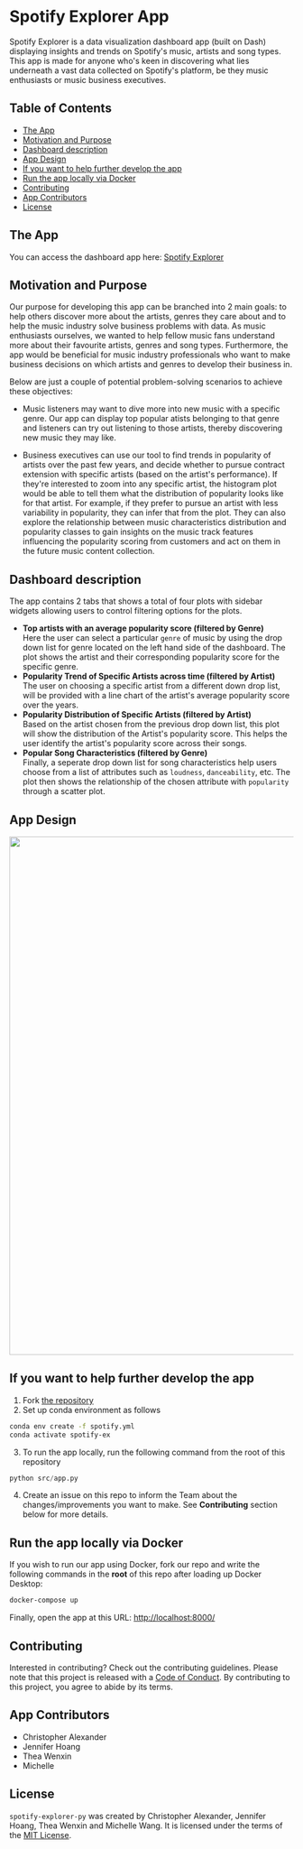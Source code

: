 # Spotify Explorer App

Spotify Explorer is a data visualization dashboard app (built on Dash) displaying insights and trends on Spotify's music, artists and song types. This app is made for anyone who's keen in discovering what lies underneath a vast data collected on Spotify's platform, be they music enthusiasts or music business executives.

## Table of Contents

  - [The App](#the-app)
  - [Motivation and Purpose](#motivation-and-purpose)
  - [Dashboard description](#dashboard-description)
  - [App Design](#app-design)
  - [If you want to help further develop the app](#if-you-want-to-help-further-develop-the-app)
  - [Run the app locally via Docker](#run-the-app-locally-via-docker)
  - [Contributing](#contributing)
  - [App Contributors](#app-contributors)
  - [License](#license)

## The App

You can access the dashboard app here: [Spotify Explorer](https://spotify-explorer-pop.herokuapp.com/)

## Motivation and Purpose

Our purpose for developing this app can be branched into 2 main goals: to help others discover more about the artists, genres they care about and to help the music industry solve business problems with data. As music enthusiasts ourselves, we wanted to help fellow music fans understand more about their favourite artists, genres and song types. Furthermore, the app would be beneficial for music industry professionals who want to make business decisions on which artists and genres to develop their business in.

Below are just a couple of potential problem-solving scenarios to achieve these objectives:

- Music listeners may want to dive more into new music with a specific genre. Our app can display top popular atists belonging to that genre and listeners can try out listening to those artists, thereby discovering new music they may like.

- Business executives can use our tool to find trends in popularity of artists over the past few years, and decide whether to pursue contract extension with specific artists (based on the artist's performance). If they're interested to zoom into any specific artist, the histogram plot would be able to tell them what the distribution of popularity looks like for that artist. For example, if they prefer to pursue an artist with less variability in popularity, they can infer that from the plot. They can also explore the relationship between music characteristics distribution and popularity classes to gain insights on the music track features influencing the popularity scoring from customers and act on them in the future music content collection.

## Dashboard description

The app contains 2 tabs that shows a total of four plots with sidebar widgets allowing users to control filtering
options for the plots.

- **Top artists with an average popularity score (filtered by Genre)** <br>
Here the user can select a particular `genre` of music by using the drop down list for genre located on the left hand side of the dashboard. The plot shows the artist and their corresponding popularity score for the specific genre.
- **Popularity Trend of Specific Artists across time (filtered by Artist)** <br>
The user on choosing a specific artist from a different down drop list, will be provided with a line chart of the artist's average popularity score over the years.
- **Popularity Distribution of Specific Artists (filtered by Artist)** <br>
Based on the artist chosen from the previous drop down list, this plot will show the distribution of the Artist's popularity score. This helps the user identify the artist's popularity score across their songs.
- **Popular Song Characteristics (filtered by Genre)** <br>
Finally, a seperate drop down list for song characteristics help users choose from a list of attributes such as `loudness`, `danceability`, etc. The plot then shows the relationship of the chosen attribute with `popularity` through a scatter plot.

## App Design

<img width="919" src="./img/py-demo.gif">

## If you want to help further develop the app

1. Fork [the repository](https://github.com/UBC-MDS/spotify-explorer-py/)
2. Set up conda environment as follows

```bash
conda env create -f spotify.yml
conda activate spotify-ex
```

3. To run the app locally, run the following command from the root of this repository

```python
python src/app.py
```

4. Create an issue on this repo to inform the Team about the changes/improvements you want to make. See **Contributing** section below for more details.

## Run the app locally via Docker

If you wish to run our app using Docker, fork our repo and write the following commands in the **root** of this repo after loading up Docker Desktop:

```bash
docker-compose up
```

Finally, open the app at this URL: <http://localhost:8000/>

## Contributing

Interested in contributing? Check out the contributing guidelines. Please note that this project is released with a [Code of Conduct](https://github.com/UBC-MDS/spotify-explorer-py/blob/main/CODE_OF_CONDUCT.md). By contributing to this project, you agree to abide by its terms.

## App Contributors

- Christopher Alexander
- Jennifer Hoang
- Thea Wenxin
- Michelle

## License

`spotify-explorer-py` was created by Christopher Alexander, Jennifer Hoang, Thea Wenxin and Michelle Wang. It is licensed under the terms of the [MIT License](https://github.com/UBC-MDS/spotify-explorer-py/blob/main/LICENSE).

